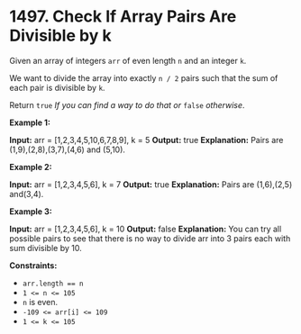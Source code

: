 # 1497. Check If Array Pairs Are Divisible by k 

Given an array of integers `arr` of even length `n` and an integer `k`.

We want to divide the array into exactly `n / 2` pairs such that the sum of each pair is divisible by `k`.

Return `true` _If you can find a way to do that or_ `false` _otherwise_.

**Example 1:**

**Input:** arr = [1,2,3,4,5,10,6,7,8,9], k = 5
**Output:** true
**Explanation:** Pairs are (1,9),(2,8),(3,7),(4,6) and (5,10).

**Example 2:**

**Input:** arr = [1,2,3,4,5,6], k = 7
**Output:** true
**Explanation:** Pairs are (1,6),(2,5) and(3,4).

**Example 3:**

**Input:** arr = [1,2,3,4,5,6], k = 10
**Output:** false
**Explanation:** You can try all possible pairs to see that there is no way to divide arr into 3 pairs each with sum divisible by 10.

**Constraints:**

- `arr.length == n`
- `1 <= n <= 105`
- `n` is even.
- `-109 <= arr[i] <= 109`
- `1 <= k <= 105`